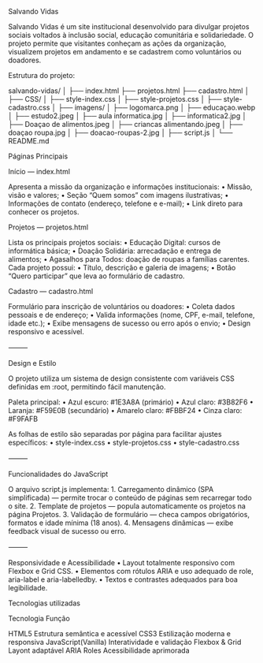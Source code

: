 Salvando Vidas

Salvando Vidas é um site institucional desenvolvido para divulgar projetos sociais voltados à inclusão social, educação comunitária e solidariedade.
O projeto permite que visitantes conheçam as ações da organização, visualizem projetos em andamento e se cadastrem como voluntários ou doadores.

Estrutura do projeto:

salvando-vidas/
│
├── index.html
├── projetos.html
├── cadastro.html
│
├── CSS/
│   ├── style-index.css
│   ├── style-projetos.css
│   ├── style-cadastro.css
│
├── imagens/
│   ├── logomarca.png
│   ├── educaçao.webp
│   ├── estudo2.jpeg
│   ├── aula informatica.jpg
│   ├── informatica2.jpg
│   ├── Doaçao de alimentos.jpeg
│   ├── criancas alimentando.jpeg
│   ├── doaçao roupa.jpg
│   ├── doacao-roupas-2.jpg
│
├── script.js
│
└── README.md



  Páginas Principais

  Início — index.html

Apresenta a missão da organização e informações institucionais:
	•	Missão, visão e valores;
	•	Seção “Quem somos” com imagens ilustrativas;
	•	Informações de contato (endereço, telefone e e-mail);
	•	Link direto para conhecer os projetos.

  Projetos — projetos.html

Lista os principais projetos sociais:
	•	Educação Digital: cursos de informática básica;
	•	Doação Solidária: arrecadação e entrega de alimentos;
	•	Agasalhos para Todos: doação de roupas a famílias carentes.
Cada projeto possui:
	•	Título, descrição e galeria de imagens;
	•	Botão “Quero participar” que leva ao formulário de cadastro.

  Cadastro — cadastro.html

Formulário para inscrição de voluntários ou doadores:
	•	Coleta dados pessoais e de endereço;
	•	Valida informações (nome, CPF, e-mail, telefone, idade etc.);
	•	Exibe mensagens de sucesso ou erro após o envio;
	•	Design responsivo e acessível.

⸻

  Design e Estilo

O projeto utiliza um sistema de design consistente com variáveis CSS definidas em :root, permitindo fácil manutenção.

Paleta principal:
	•	Azul escuro: #1E3A8A (primário)
	•	Azul claro: #3B82F6
	•	Laranja: #F59E0B (secundário)
	•	Amarelo claro: #FBBF24
	•	Cinza claro: #F9FAFB

As folhas de estilo são separadas por página para facilitar ajustes específicos:
	•	style-index.css
	•	style-projetos.css
	•	style-cadastro.css

⸻

  Funcionalidades do JavaScript

O arquivo script.js implementa:
	1.	Carregamento dinâmico (SPA simplificada) — permite trocar o conteúdo de páginas sem recarregar todo o site.
	2.	Template de projetos — popula automaticamente os projetos na página Projetos.
	3.	Validação de formulário — checa campos obrigatórios, formatos e idade mínima (18 anos).
	4.	Mensagens dinâmicas — exibe feedback visual de sucesso ou erro.

⸻

  Responsividade e Acessibilidade
	•	Layout totalmente responsivo com Flexbox e Grid CSS.
	•	Elementos com rótulos ARIA e uso adequado de role, aria-label e aria-labelledby.
	•	Textos e contrastes adequados para boa legibilidade.


  Tecnologias utilizadas

Tecnologia               Função

HTML5                    Estrutura semântica e acessível
CSS3                     Estilização moderna e responsiva
JavaScript(Vanilla)      Interatividade e validação
Flexbox & Grid           Layont adaptável
ARIA Roles               Acessibilidade aprimorada



